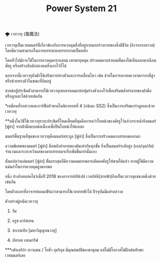 ﻿---
title: "Power System 21"
description: "Advanced power system configuration 21"
---

🌪️ เวทวายุ (風魔法)

เวทวายุเป็นเวทมนตร์ที่เกี่ยวข้องกับการควบคุมสิ่งที่อยู่ภายนอกร่างกายของสิ่งมีชีวิต (อิงจากรอสวาล) โดยมีความสามารถในการแทรกแซงบรรยากาศเป็นหลัก

โดยทั่วไปมักจะใช้ในการควบคุมกระแสลม เสกพายุหมุน สร้างคมดาบสายลมที่มองไม่เห็นออกมาเฉือนศัตรู หรือสร้างกับดักล่องหนทิ้งเอาไว้ก็ได้

นอกจากนี้เวทวายุยังมักใช้เสริมการทรงตัวและการเคลื่อนไหว เช่น ช่วยในการลงจอดเวลาตกจากที่สูงหรือช่วยทรงตัวในขณะที่บินอยู่

สายต่อสู้ประชิดตัวสามารถใช้เวทวายุเสกสายลมมาห่อหุ้มร่างตัวเองไว้เพื่อเสริมพลังทำลายของฝ่ามือหรือลูกเตะได้ด้วยเช่นกัน

*เหมือนที่รอสวาลเตะการ์ฟีลหัวขาดในนิยายบทที่ 4 (อนิเมะ SS2) ซึ่งเป็นการเสริมแกร่งลูกเตะด้วยเวทวายุ

**หนึ่งในวิธีใช้เวทวายุระยะประชิดที่โหดเหี้ยมที่สุดคือการคว้าใบหน้าของศัตรูไว้แล้วกระหน่ำยิงมนตร์ [ฟูล่า] จากฝ่ามือแบบต่อเนื่องเพื่อปั่นใบหน้าให้แหลก

มนตร์พื้นฐานที่สุดของเวทวายุคือมนตร์ตระกูล [ฟูล่า] ซึ่งเป็นการสร้างคมดาบสายลมออกมา

ความพิเศษของมนตร์ [ฟูล่า] คือพลังทำลายของมันเท่ากันทุกขั้น ยิ่งเป็นมนตร์ระดับสูง (เอล/อุล/อัล) จำนวนและระยะหวังผลของดาบสายลมจะยิ่งเพิ่มขึ้นเท่านั้นเอง

นั่นแปลว่าแค่มนตร์ [ฟูล่า] ขั้นแรกสุดก็มีความคมมากพอจะตัดคอศัตรูให้ขาดได้แล้ว หากผู้ใช้มีความแม่นยำในการควบคุมสูงมากพอ

อนึ่ง อ้างอิงทอล์คโชว์เมื่อปี 2018 ของอาจารย์ทัปเปย์ เวทอัสนี(สายฟ้า)ถือเป็นเวทวายุแขนงหนึ่งด้วยเช่นกัน

โดยตัวละครที่อาจารย์คอนเฟิร์มว่าสามารถใช้เวทสายฟ้าได้ ปัจจุบันมีแค่รอสวาล

ตัวอย่างผู้ถนัดเวทวายุ

1. รัม

2. ครูช คาร์สเทน

3. ซาเรสเทีย [มหาวิญญาณวายุ]

4. บัลรอย เทเมกริฟ

***เฟรเดริก้า บาวแมน / โยชัว ยุคริอุส มีคุณสมบัติของธาตุลม แต่ไม่มีโอกาสได้ฝึกฝนทักษะเวทมนตร์เลย